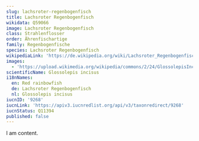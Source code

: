 ```yaml
---
slug: lachsroter-regenbogenfisch
title: Lachsroter Regenbogenfisch
wikidata: Q59066
image: Lachsroter Regenbogenfisch
class: Strahlenflosser
order: Ährenfischartige
family: Regenbogenfische
species: Lachsroter Regenbogenfisch
wikipediaLink: 'https://de.wikipedia.org/wiki/Lachsroter_Regenbogenfisch'
images:
  - 'https://upload.wikimedia.org/wikipedia/commons/2/24/GlossolepisIncisus.JPG'
scientificName: Glossolepis incisus
i18nNames:
  en: Red rainbowfish
  de: Lachsroter Regenbogenfisch
  nl: Glossolepis incisus
iucnID: '9268'
iucnLink: 'https://apiv3.iucnredlist.org/api/v3/taxonredirect/9268'
iucnStatus: Q11394
published: false
---
```


I am content.
